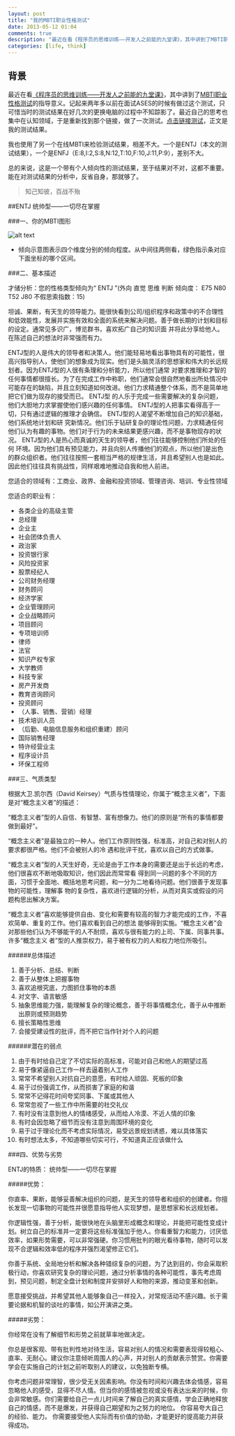```yaml
---
layout: post
title: "我的MBTI职业性格测试"
date: 2013-05-12 01:04
comments: true
description: "最近在看《程序员的思维训练——开发人之前能的九堂课》，其中讲到了MBTI职业性格测试的指导意义。记起来两年多以前在面试ASES的时候有做过这个测试，只可惜当时的测试结果在好几次的更换电脑的过程中不知踪影了。最近自己的思考也集中在认知领域，于是重新找到那个链接，做了一次测试。正文是我的测试结果。"
categories: [life, think]
---
```


背景
---

最近在看[《程序员的思维训练——开发人之前能的九堂课》](http://book.douban.com/subject/5372651/)，其中讲到了[MBTI职业性格测试](http://wiki.mbalib.com/wiki/MBTI%E4%BA%BA%E6%A0%BC%E7%90%86%E8%AE%BA)的指导意义。记起来两年多以前在面试ASES的时候有做过这个测试，只可惜当时的测试结果在好几次的更换电脑的过程中不知踪影了。最近自己的思考也集中在认知领域，于是重新找到那个链接，做了一次测试。[点击链接测试](http://www.apesk.com/mbti/)，正文是我的测试结果。

我也使用了另一个在线MBTI来检验测试结果，相差不大。一个是ENTJ（本文的测试结果），一个是ENFJ（E:8,I:2,S:8,N:12,T:10,F:10,J:11,P:9），差别不大。

总的来说，这是一个带有个人倾向性的测试结果，至于结果对不对，这都不重要。能在对测试结果的分析中，反省自身，那就够了。

<!--more-->

> 知己知彼，百战不殆


##ENTJ 统帅型——一切尽在掌握


###一、你的MBTI图形

![alt text](http://dl.dropboxusercontent.com/u/64021093/Pics/D567480F-DB00-481E-9AEF-08EBFC61E0B1.png "Title")

   * 倾向示意图表示四个维度分别的倾向程度。从中间往两侧看，绿色指示条对应下面坐标的哪个区间。

###二、基本描述

才储分析：您的性格类型倾向为“ ENTJ ”(外向 直觉 思维 判断 倾向度： E75 N80 T52 J80  不假思索指数：15)

坦诚、果断，有天生的领导能力。能很快看到公司/组织程序和政策中的不合理性和低效能性，发展并实施有效和全面的系统来解决问题。善于做长期的计划和目标的设定。通常见多识广，博览群书，喜欢拓广自己的知识面 并将此分享给他人。在陈述自己的想法时非常强而有力。

ENTJ型的人是伟大的领导者和决策人。他们能轻易地看出事物具有的可能性，很高兴指导别人，使他们的想象成为现实。他们是头脑灵活的思想家和伟大的长远规划者。因为ENTJ型的人很有条理和分析能力，所以他们通常 对要求推理和才智的任何事情都很擅长。为了在完成工作中称职，他们通常会很自然地看出所处情况中可能存在的缺陷，并且立刻知道如何改进。他们力求精通整个体系，而不是简单地把它们做为现存的接受而已。 ENTJ型 的人乐于完成一些需要解决的复杂问题，他们大胆地力求掌握使他们感兴趣的任何事情。 ENTJ型的人把事实看得高于一切，只有通过逻辑的推理才会确信。 ENTJ型的人渴望不断增加自己的知识基础，他们系统地计划和研 究新情况。他们乐于钻研复杂的理论性问题，力求精通任何他们认为有趣的事物。他们对于行为的未来结果更感兴趣，而不是事物现存的状况。 ENTJ型的人是热心而真诚的天生的领导者，他们往往能够控制他们所处的任何 环境。因为他们具有预见能力，并且向别人传播他们的观点，所以他们是出色的群众组织者。他们往往按照一套相当严格的规律生活，并且希望别人也是如此。因此他们往往具有挑战性，同样艰难地推动自我和他人前进。

您适合的领域有：工商业、政界、金融和投资领域、管理咨询、培训、专业性领域

您适合的职业有：

* 各类企业的高级主管
* 总经理
* 企业主
* 社会团体负责人
* 政治家
* 投资银行家
* 风险投资家
* 股票经纪人
* 公司财务经理
* 财务顾问
* 经济学家
* 企业管理顾问
* 企业战略顾问
* 项目顾问
* 专项培训师
* 律师
* 法官
* 知识产权专家
* 大学教师
* 科技专家
* 房产开发商
* 教育咨询顾问
* 投资顾问
* （人事、销售、营销）经理
* 技术培训人员
* （后勤、电脑信息服务和组织重建）顾问
* 国际销售经理
* 特许经营业主
* 程序设计员 
* 环保工程师


###三、气质类型

根据大卫.凯尔西（David Keirsey）气质与性情理论，你属于“概念主义者”，下面是对“概念主义者”的描述：

“概念主义者”型的人自信、有智慧、富有想像力。他们的原则是“所有的事情都要做到最好”。

“概念主义者”是最独立的一种人。他们工作原则性强，标准高，对自己和对别人的要求都很严格。他们不会被别人的冷 遇和批评干扰，喜欢以自己的方式做事。

“概念主义者”型的人天生好奇，无论是由于工作本身的需要还是出于长远的考虑，他们很喜欢不断地吸取知识，他们因此而常常看 得到同一问题的多个不同的方面，习惯于全面地、概括地思考问题，和一分为二地看待问题。他们很善于发现事物的可能性，理解事 物的复杂性，喜欢进行逻辑的分析，从而对真实或假设的问题构思出解决方案。

“概念主义者”喜欢能够提供自由、变化和需要有较高的智力才能完成的工作，不喜欢简单、重复的工作。他们喜欢看到自己的想法 能够得到实施。“概念主义者”会对那些他们认为不够能干的人不耐烦，喜欢与很有能力的上司、下属、同事共事。许多“概念主义 者”型的人推崇权力，易于被有权力的人和权力地位所吸引。

######总体描述 

1. 善于分析、总结、判断
2. 善于从整体上把握事物
3. 喜欢追根究底，力图抓住事物的本质
4. 对文字、语言敏感
5. 抽象思维能力强，能理解复杂的理论概念，善于将事情概念化，善于从中推断出原则或预测趋势
6. 擅长策略性思维
7. 会接受建设性的批评，而不把它当作针对个人的问题

######潜在的弱点 

1. 由于有时给自己定了不切实际的高标准，可能对自己和他人的期望过高
2. 易于像紧逼自己工作一样去逼着别人工作
3. 常常不希望别人对抗自己的意愿，有时给人顽固、死板的印象
4. 易于过份强调工作，从而损害了家庭的和谐 
5. 常常不记得花时间夸奖同事、下属或其他人
6. 常常忽视了一些工作中所需要的社交礼仪
7. 有时没有注意到他人的情绪感受，从而给人冷漠、不近人情的印象
8. 有时会因忽略了细节而没有注意到周围环境的变化
9. 易于过于理论化而不考虑实际情况，易受远景规划诱惑，难以具体落实
10. 有时想法太多，不知道哪些切实可行，不知道真正应该做什么 



###四、优势与劣势


ENTJ的特质： 统帅型——一切尽在掌握

#####优势：

你直率、果断，能够妥善解决组织的问题，是天生的领导者和组织的创建者。你擅长发现一切事物的可能性并很愿意指导他人实现梦想，是思想家和长远规划者。

你逻辑性强，善于分析，能很快地在头脑里形成概念和理论，并能把可能性变成计划。树立自己的标准并一定要将这些标准强加于他人。你看重智力和能力，讨厌低效率，如果形势需要，可以非常强硬。你习惯用批判的眼光看待事物，随时可以发现不合逻辑和效率低的程序并强烈渴望修正它们。

你善于系统、全局地分析和解决各种错综复杂的问题，为了达到目的，你会采取积极行动，你喜欢研究复杂的理论问题，通过分析事情的各种可能性，事先考虑周到，预见问题，制定全盘计划和制度并安排好人和物的来源，推动变革和创新。

愿意接受挑战，并希望其他人能够象自己一样投入，对常规活动不感兴趣。长于需要论据和机智的谈吐的事情，如公开演讲之类。

#####劣势：

你经常在没有了解细节和形势之前就草率地做决定。

你总是很客观、带有批判性地对待生活，容易对别人的情况和需要表现得较粗心、直率、无耐心。建议你注意倾听周围人的心声，并对别人的贡献表示赞赏。你需要学会在实施自己的计划之前听取别人的建议，以免独断专横。

你考虑问题非常理智，很少受无关因素影响。你没有时间和兴趣去体会情感，容易忽略他人的感受，显得不尽人情。但当你的感情被忽视或没有表达出来的时候，你会非常敏感。你们需要给自己一点儿时间来了解自己的真实感情，学会正确地释放自己的情感，而不是爆发，并获得自己期望和为之努力的地位。
你容易夸大自己的经验、能力。 你需要接受他人实际而有价值的协助，才能更好的提高能力并获得成功。
